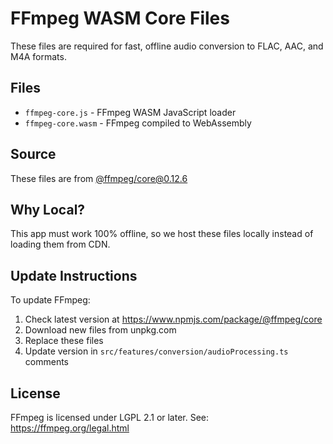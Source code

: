 # FFmpeg WASM Core Files

These files are required for fast, offline audio conversion to FLAC, AAC, and M4A formats.

## Files

- `ffmpeg-core.js` - FFmpeg WASM JavaScript loader
- `ffmpeg-core.wasm` - FFmpeg compiled to WebAssembly

## Source

These files are from [@ffmpeg/core@0.12.6](https://www.npmjs.com/package/@ffmpeg/core)

## Why Local?

This app must work 100% offline, so we host these files locally instead of loading them from CDN.

## Update Instructions

To update FFmpeg:

1. Check latest version at https://www.npmjs.com/package/@ffmpeg/core
2. Download new files from unpkg.com
3. Replace these files
4. Update version in `src/features/conversion/audioProcessing.ts` comments

## License

FFmpeg is licensed under LGPL 2.1 or later.
See: https://ffmpeg.org/legal.html
